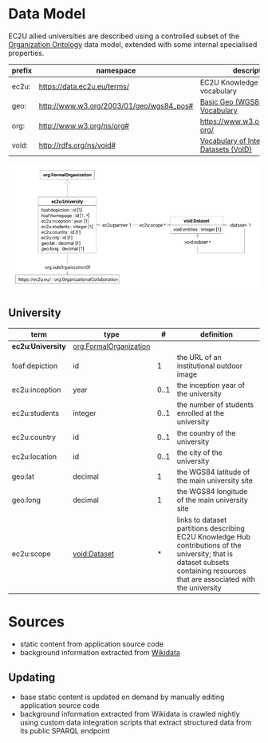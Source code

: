 # Data Model

EC2U allied universities are described using a controlled subset of
the [Organization Ontology](https://www.w3.org/TR/vocab-org/) data model, extended with some internal specialised
properties.

| prefix | namespace                                | description                                                              |
|--------|------------------------------------------|--------------------------------------------------------------------------|
| ec2u:  | https://data.ec2u.eu/terms/              | EC2U Knowledge Hub vocabulary                                            |
| geo:   | http://www.w3.org/2003/01/geo/wgs84_pos# | [Basic Geo (WGS84 lat/long) Vocabulary](https://www.w3.org/2003/01/geo/) |
| org:   | http://www.w3.org/ns/org#                | https://www.w3.org/TR/vocab-org/                                         |
| void:  | http://rdfs.org/ns/void#                 | [Vocabulary of Interlinked Datasets (VoID)](http://vocab.deri.ie/void)   |

![university data model](index/universities.svg)

## University

| term                | type                                                 | #    | definition                                                                                                                                                                       |
|---------------------|------------------------------------------------------|------|----------------------------------------------------------------------------------------------------------------------------------------------------------------------------------|
| **ec2u:University** | [org:FormalOrganization](agents#formal-organization) |      |                                                                                                                                                                                  |
| foaf:depiction      | id                                                   | 1    | the URL of an institutional outdoor image                                                                                                                                        |
| ec2u:inception      | year                                                 | 0..1 | the inception year of the university                                                                                                                                             |
| ec2u:students       | integer                                              | 0..1 | the number of students enrolled at the university                                                                                                                                |
| ec2u:country        | id                                                   | 0..1 | the country of the university                                                                                                                                                    |
| ec2u:location       | id                                                   | 0..1 | the city of the university                                                                                                                                                       |
| geo:lat             | decimal                                              | 1    | the WGS84 latitude of the main university site                                                                                                                                   |
| geo:long            | decimal                                              | 1    | the WGS84 longitude of the main university site                                                                                                                                  |
| ec2u:scope          | [void:Dataset](./index.md)                           | *    | links to dataset partitions describing EC2U Knowledge Hub contributions of the university; that is dataset subsets containing resources  that are associated with the university |

# Sources

* static content from application source code
* background information extracted from [Wikidata](https://www.wikidata.org/)

## Updating

* base static content is updated on demand by manually editing application source code
* background information extracted from Wikidata is crawled nightly using custom data integration scripts that extract structured data from its public SPARQL endpoint
